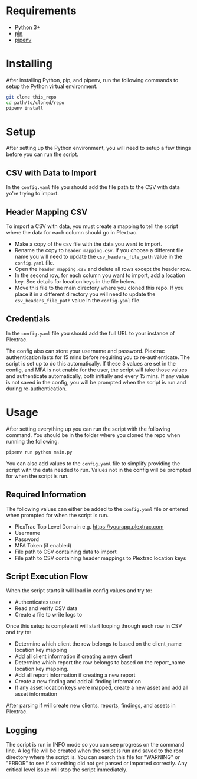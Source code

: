 # Requirements
- [Python 3+](https://www.python.org/downloads/)
- [pip](https://pip.pypa.io/en/stable/installation/)
- [pipenv](https://pipenv.pypa.io/en/latest/install/)

# Installing
After installing Python, pip, and pipenv, run the following commands to setup the Python virtual environment.
```bash
git clone this_repo
cd path/to/cloned/repo
pipenv install
```

# Setup
After setting up the Python environment, you will need to setup a few things before you can run the script.

## CSV with Data to Import
In the `config.yaml` file you should add the file path to the CSV with data yo're trying to import.

## Header Mapping CSV
To import a CSV with data, you must create a mapping to tell the script where the data for each column should go in Plextrac.
- Make a copy of the csv file with the data you want to import.
- Rename the copy to `header_mapping.csv`. If you choose a different file name you will need to update the `csv_headers_file_path` value in the `config.yaml` file.
- Open the `header_mapping.csv` and delete all rows except the header row.
- In the second row, for each column you want to import, add a location key. See details for location keys in the file below.
- Move this file to the main directory where you cloned this repo. If you place it in a different directory you will need to update the `csv_headers_file_path` value in the `config.yaml` file.

## Credentials
In the `config.yaml` file you should add the full URL to your instance of Plextrac.

The config also can store your username and password. Plextrac authentication lasts for 15 mins before requiring you to re-authenticate. The script is set up to do this automatically. If these 3 values are set in the config, and MFA is not enable for the user, the script will take those values and authenticate automatically, both initially and every 15 mins. If any value is not saved in the config, you will be prompted when the script is run and during re-authentication.

# Usage
After setting everything up you can run the script with the following command. You should be in the folder where you cloned the repo when running the following.
```bash
pipenv run python main.py
```
You can also add values to the `config.yaml` file to simplify providing the script with the data needed to run. Values not in the config will be prompted for when the script is run.

## Required Information
The following values can either be added to the `config.yaml` file or entered when prompted for when the script is run.
- PlexTrac Top Level Domain e.g. https://yourapp.plextrac.com
- Username
- Password
- MFA Token (if enabled)
- File path to CSV containing data to import
- File path to CSV containing header mappings to Plextrac location keys

## Script Execution Flow
When the script starts it will load in config values and try to:
- Authenticates user
- Read and verify CSV data
- Create a file to write logs to

Once this setup is complete it will start looping through each row in CSV and try to:
- Determine which client the row belongs to based on the client_name location key mapping
- Add all client information if creating a new client
- Determine which report the row belongs to based on the report_name location key mapping.
- Add all report information if creating a new report
- Create a new finding and add all finding information
- If any asset location keys were mapped, create a new asset and add all asset information

After parsing if will create new clients, reports, findings, and assets in Plextrac.

## Logging
The script is run in INFO mode so you can see progress on the command line. A log file will be created when the script is run and saved to the root directory where the script is. You can search this file for "WARNING" or "ERROR" to see if something did not get parsed or imported correctly. Any critical level issue will stop the script immediately.
